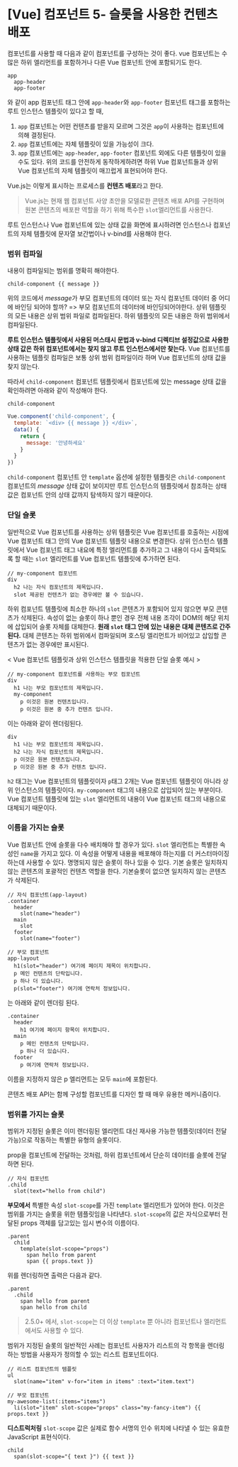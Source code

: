 # [Vue] 컴포넌트 5- 슬롯을 사용한 컨텐츠 배포

컴포넌트를 사용할 때 다음과 같이 컴포넌트를 구성하는 것이 좋다.
vue 컴포넌트는 수 많은 하위 엘리먼트를 포함하거나 다른 Vue 컴포넌트 안에 포함되기도 한다.

```pug
app
  app-header
  app-footer
```
와 같이 app 컴포넌트 태그 안에 `app-header`와 `app-footer` 컴포넌트 태그를 포함하는 루트 인스턴스 템플릿이 있다고 할 때,
1. `app` 컴포넌트는 어떤 컨텐츠를 받을지 모르며 그것은 `app`이 사용하는 컴포넌트에 의해 결정된다.
2. `app` 컴포넌트에는 자체 템플릿이 있을 가능성이 크다.
3. `app` 컴포넌트에는 `app-header`, `app-footer` 컴포넌트 외에도 다른 템플릿이 있을 수도 있다.
위의 코드를 안전하게 동작하게하려면 하위 Vue 컴포넌트들과 상위 Vue 컴포넌트의 자체 템플릿이 매끄럽게 표현되어야 한다.

Vue.js는 이렇게 표시하는 프로세스를 **컨텐츠 배포**라고 한다.
> Vue.js는 현재 웹 컴포넌트 사양 초안을 모델로한 콘텐츠 배포 API를 구현하며 원본 콘텐츠의 배포판 역할을 하기 위해 특수한 `slot`엘리먼트를 사용한다.

루트 인스턴스나 Vue 컴포넌트에 있는 상태 값을 화면에 표시하려면 인스턴스나 컴포넌트의 자체 템플릿에 문자열 보간법이나 v-bind를 사용해야 한다.

### 범위 컴파일

내용이 컴파일되는 범위를 명확히 해야한다.

```pug
child-component {{ message }}
```
위의 코드에서 *message*가 부모 컴포넌트의 데이터 또는 자식 컴포넌트 데이터 중 어디에 바인딩 되어야 할까?
=> 부모 컴포넌트의 데이터에 바인딩되어야한다.
상위 템플릿의 모든 내용은 상위 범위 파일로 컴파일된다. 하위 템플릿의 모든 내용은 하위 범위에서 컴파일된다.

**루트 인스턴스 템플릿에서 사용된 머스태시 문법과 v-bind 디렉티브 설정값으로 사용한 상태 값은 하위 컴포넌트에서는 찾지 않고 루트 인스턴스에서만 찾는다.**
Vue 컴포넌트를 사용하는 템플릿 컴파일은 보통 상위 범위 컴파일이라 하며 Vue 컴포넌트의 상태 값을 찾지 않는다. 


따라서 `child-component` 컴포넌트 템플릿에서 컴포넌트에 있는 message 상태 값을 확인하려면 아래와 같이 작성해야 한다.
```pug
child-component
```
```js
Vue.component('child-component', {
  template: `<div> {{ message }} </div>`,
  data() {
    return {
      message: '안녕하세요'
    }
  }
})
```
`child-component` 컴포넌트 안 `template` 옵션에 설정한 템플릿은 `child-component` 컴포넌트의 *message* 상태 값이 보이지만 루트 인스턴스의 템플릿에서 참조하는 상태 값은 컴포넌트 안의 상태 값까지 탐색하지 않기 때문이다.

### 단일 슬롯

일반적으로 Vue 컴포넌트를 사용하는 상위 템플릿은 Vue 컴포넌트를 호출하는 시점에 Vue 컴포넌트 태그 안의 Vue 컴포넌트 템플릿 내용으로 변경한다.
상위 인스턴스 템플릿에서 Vue 컴포넌트 태그 내요에 특정 엘리먼트를 추가하고 그 내용이 다시 출력되도록 할 때는 `slot` 엘리먼트를 Vue 컴포넌트 템플릿에 추가하면 된다.

```pug
// my-component 컴포넌트
div
  h2 나는 자식 컴포넌트의 제목입니다.
  slot 제공된 컨텐츠가 없는 경우에만 볼 수 있습니다.
```
하위 컴포넌트 템플릿에 최소한 하나의 `slot` 콘텐츠가 포함되어 있지 않으면 부모 콘텐츠가 삭제된다.
속성이 없는 슬롯이 하나 뿐인 경우 전체 내용 조각이 DOM의 해당 위치에 삽입되어 슬롯 자체를 대체한다.
**원래 `slot` 태그 안에 있는 내용은 대체 콘텐츠로 간주된다.**
대체 콘텐츠는 하위 범위에서 컴파일되며 호스팅 엘리먼트가 비어있고 삽입할 콘텐츠가 없는 경우에만 표시된다.

< Vue 컴포넌트 템플릿과 상위 인스턴스 템플릿을 적용한 단일 슬롯 예시 >
```pug
// my-component 컴포넌트를 사용하는 부모 컴포넌트
div
  h1 나는 부모 컴포넌트의 제목입니다.
  my-component
    p 이것은 원본 컨텐츠입니다.
    p 이것은 원본 중 추가 컨텐츠 입니다.
```
이는 아래와 같이 렌더링된다.
```pug
div
  h1 나는 부모 컴포넌트의 제목입니다.
  h2 나는 자식 컴포넌트의 제목입니다.
  p 이것은 원본 컨텐츠입니다.
  p 이것은 원본 중 추가 컨텐츠 입니다.
```
`h2` 태그는 Vue 컴포넌트의 템플릿이자 `p`태그 2개는 Vue 컴포넌트 템플릿이 아니라 상위 인스턴스의 템플릿이다. `my-component` 태그의 내용으로 삽입되어 있는 부분이다.
Vue 컴포넌트 템플릿에 있는 `slot` 엘리먼트의 내용이 Vue 컴포넌트 태그의 내용으로 대체되기 때문이다.

### 이름을 가지는 슬롯

Vue 컴포넌트 안에 슬롯을 다수 배치해야 할 경우가 있다.
`slot` 엘리먼트는 특별한 속성인 `name`을 가지고 있다.
이 속성을 어떻게 내용을 배포해야 하는지를 더 커스터마이징하는데 사용할 수 있다.
명명되지 않은 슬롯이 하나 있을 수 있다.
기본 슬롯은 일치하지 않는 콘텐츠의 포괄적인 컨텐츠 역할을 한다.
기본슬롯이 없으면 일치하지 않는 콘텐츠가 삭제된다.

```pug
// 자식 컴포넌트(app-layout)
.container
  header
    slot(name="header")
  main
    slot
  footer
    slot(name="footer")
```
```pug
// 부모 컴포넌트
app-layout
  h1(slot="header") 여기에 페이지 제목이 위치합니다.
  p 메인 컨텐츠의 단락입니다.
  p 하나 더 있습니다.
  p(slot="footer") 여기에 연락처 정보입니다.
```
는 아래와 같이 렌더링 된다.
```pug
.container
  header
    h1 여기에 페이지 항목이 위치합니다.
  main
    p 메인 컨텐츠의 단락입니다.
    p 하나 더 있습니다.
  footer
    p 여기에 연락처 정보입니다.
```
이름을 지정하지 않은 p 엘리먼트는 모두 `main`에 포함된다.

콘텐츠 배포 API는 함께 구성할 컴포넌트를 디자인 할 때 매우 유용한 메커니즘이다.

### 범위를 가지는 슬롯

범위가 지정된 슬롯은 이미 렌더링된 엘리먼트 대신 재사용 가능한 템플릿(데이터 전달 가능)으로 작동하는 특별한 유형의 슬롯이다.

prop을 컴포넌트에 전달하는 것처럼, 하위 컴포넌트에서 단순히 데이터를 슬롯에 전달하면 된다.
```pug
// 자식 컴포넌트
.child
  slot(text="hello from child")
```
**부모에서** 특별한 속성 `slot-scope`를 가진 `template` 엘리먼트가 있어야 한다.
이것은 범위를 가지는 슬롯을 위한 템플릿임을 나타낸다.
`slot-scope`의 값은 자식으로부터 전달된 props 객체를 담고있는 임시 변수의 이름이다.

```pug
.parent
  child
    template(slot-scope="props")
      span hello from parent
      span {{ props.text }}
```
위를 렌더링하면 출력은 다음과 같다.
```pug
.parent
  .child
    span hello from parent
    span hello from child
```

> 2.5.0+ 에서, `slot-scope`는 더 이상 `template` 뿐 아니라 컴포넌트나 엘리먼트에서도 사용할 수 있다.

범위가 지정된 슬롯의 일반적인 사례는 컴포넌트 사용자가 리스트의 각 항목을 렌더링 하는 방법을 사용자가 정의할 수 있는 리스트 컴포넌트이다.

```pug
// 리스트 컴포넌트의 템플릿
ul
  slot(name="item" v-for="item in items" :text="item.text")
```

```pug
// 부모 컴포넌트
my-awesome-list(:items="items")
  li(slot="item" slot-scope="props" class="my-fancy-item") {{ props.text }}
```

**디스트럭처링**
`slot-scope` 값은 실제로 함수 서명의 인수 위치에 나타낼 수 있는 유효한 JavaScript 표현식이다.
```pug
child
  span(slot-scope="{ text }") {{ text }}
```
